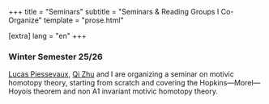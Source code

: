 +++ title = "Seminars" subtitle = "Seminars & Reading Groups I Co-Organize" template = "prose.html"

[extra] lang = "en" +++


### Winter Semester 25/26
[Lucas Piessevaux](https://lucas-piessevaux.github.io), [Qi Zhu](https://qizhumath.wixsite.com/math) and I are organizing a seminar on motivic homotopy theory, starting from scratch and covering the Hopkins—Morel—Hoyois theorem and non A1 invariant motivic homotopy theory.
